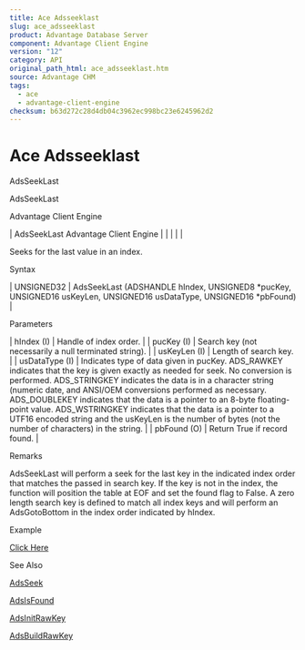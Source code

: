 ```yaml
---
title: Ace Adsseeklast
slug: ace_adsseeklast
product: Advantage Database Server
component: Advantage Client Engine
version: "12"
category: API
original_path_html: ace_adsseeklast.htm
source: Advantage CHM
tags:
  - ace
  - advantage-client-engine
checksum: b63d272c28d4db04c3962ec998bc23e6245962d2
---
```


# Ace Adsseeklast

AdsSeekLast

AdsSeekLast

Advantage Client Engine

| AdsSeekLast  Advantage Client Engine |  |  |  |  |

Seeks for the last value in an index.

Syntax

| UNSIGNED32 | AdsSeekLast (ADSHANDLE hIndex,  UNSIGNED8 \*pucKey,  UNSIGNED16 usKeyLen,  UNSIGNED16 usDataType,  UNSIGNED16 \*pbFound) |

Parameters

| hIndex (I) | Handle of index order. |
| pucKey (I) | Search key (not necessarily a null terminated string). |
| usKeyLen (I) | Length of search key. |
| usDataType (I) | Indicates type of data given in pucKey. ADS\_RAWKEY indicates that the key is given exactly as needed for seek. No conversion is performed. ADS\_STRINGKEY indicates the data is in a character string (numeric date, and ANSI/OEM conversions performed as necessary. ADS\_DOUBLEKEY indicates that the data is a pointer to an 8-byte floating-point value. ADS\_WSTRINGKEY indicates that the data is a pointer to a UTF16 encoded string and the usKeyLen is the number of bytes (not the number of characters) in the string. |
| pbFound (O) | Return True if record found. |

Remarks

AdsSeekLast will perform a seek for the last key in the indicated index order that matches the passed in search key. If the key is not in the index, the function will position the table at EOF and set the found flag to False. A zero length search key is defined to match all index keys and will perform an AdsGotoBottom in the index order indicated by hIndex.

Example

[Click Here](ace_examples.md#adsseeklastexample)

See Also

[AdsSeek](ace_adsseek.md)

[AdsIsFound](ace_adsisfound.md)

[AdsInitRawKey](ace_adsinitrawkey.md)

[AdsBuildRawKey](ace_adsbuildrawkey.md)
